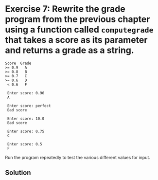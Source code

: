 # Exercise 7: Rewrite the grade program from the previous chapter using a function called `computegrade` that takes a score as its parameter and returns a grade as a string.
```
Score  Grade
>= 0.9   A
>= 0.8   B
>= 0.7   C
>= 0.6   D
 < 0.6   F
 
 Enter score: 0.96
 A
 
 Enter score: perfect
 Bad score
 
 Enter score: 10.0
 Bad score
 
 Enter score: 0.75
 C
 
 Enter score: 0.5
 F
 ```
 Run the program repeatedly to test the various different values for input.
 
 ## Solution
